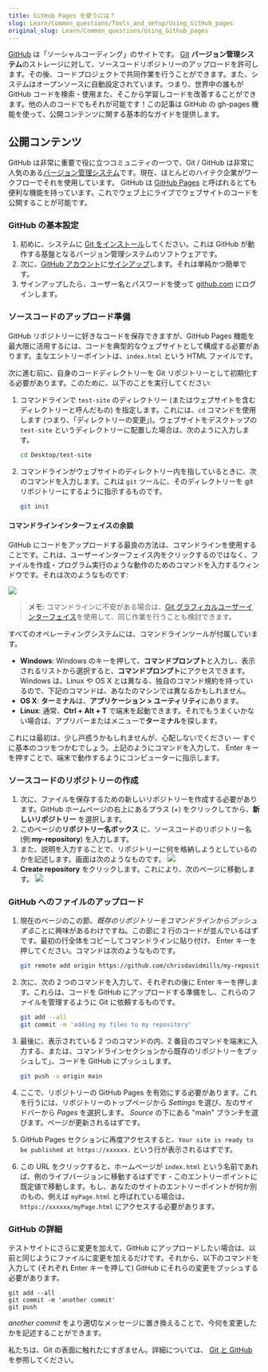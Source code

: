 ```yaml
---
title: GitHub Pages を使うには？
slug: Learn/Common_questions/Tools_and_setup/Using_GitHub_pages
original_slug: Learn/Common_questions/Using_Github_pages
---
```


[GitHub](https://github.com/) は「ソーシャルコーディング」のサイトです。 [Git](https://git-scm.com/) **バージョン管理システム**のストレージに対して、ソースコードリポジトリーのアップロードを許可します。その後、コードプロジェクトで共同作業を行うことができます。また、システムはオープンソースに自動設定されています。つまり、世界中の誰もが GitHub コードを検索・使用また、そこから学習しコードを改善することができます。他の人のコードでもそれが可能です！この記事は GitHub の gh-pages 機能を使って、公開コンテンツに関する基本的なガイドを提供します。

## 公開コンテンツ

GitHub は非常に重要で役に立つコミュニティの一つで、Git / GitHub は非常に人気のある[バージョン管理システム](http://git-scm.com/book/en/v2/Getting-Started-About-Version-Control)です。現在、ほとんどのハイテク企業がワークフローでそれを使用しています。 GitHub は [GitHub Pages](https://pages.github.com/) と呼ばれるとても便利な機能を持っています。これでウェブ上にライブでウェブサイトのコードを公開することが可能です。

### GitHub の基本設定

1. 初めに、システムに [Git をインストール](http://git-scm.com/downloads)してください。これは GitHub が動作する基盤となるバージョン管理システムのソフトウェアです。
2. 次に、[GitHub アカウント](https://github.com/join)に[サインアップ](/ja/docs/Web)します。それは単純かつ簡単です。
3. サインアップしたら、ユーザー名とパスワードを使って [github.com](https://github.com) にログインします。

### ソースコードのアップロード準備

GitHub リポジトリーに好きなコードを保存できますが、GitHub Pages 機能を最大限に活用するには、コードを典型的なウェブサイトとして構成する必要があります。主なエントリーポイントは、`index.html` という HTML ファイルです。

次に進む前に、自身のコードディレクトリーを Git リポジトリーとして初期化する必要があります。このために、以下のことを実行してください:

1. コマンドラインで `test-site` のディレクトリー (またはウェブサイトを含むディレクトリーと呼んだもの) を指定します。これには、`cd` コマンドを使用します (つまり、「ディレクトリーの変更」)。ウェブサイトをデスクトップの `test-site` というディレクトリーに配置した場合は、次のように入力します。

    ```bash
    cd Desktop/test-site
    ```

2. コマンドラインがウェブサイトのディレクトリー内を指しているときに、次のコマンドを入力します。これは `git` ツールに、そのディレクトリーを git リポジトリーにするように指示するものです。

    ```bash
    git init
    ```

#### コマンドラインインターフェイスの余談

GitHub にコードをアップロードする最良の方法は、コマンドラインを使用することです。これは、ユーザーインターフェイス内をクリックするのではなく、ファイルを作成・プログラム実行のような動作のためのコマンドを入力するウィンドウです。それは次のようなものです:

![](command-line.png)

> **メモ:** コマンドラインに不安がある場合は、[Git グラフィカルユーザーインターフェイス](/ja/docs/Web)を使用して、同じ作業を行うことも検討できます。

すべてのオペレーティングシステムには、コマンドラインツールが付属しています。

- **Windows**: Windows のキーを押して、**コマンドプロンプト**と入力し、表示されるリストから選択すると、**コマンドプロンプト**にアクセスできます。Windows は、Linux や OS X とは異なる、独自のコマンド規約を持っているので、下記のコマンドは、あなたのマシンでは異なるかもしれません。
- **OS X**: **ターミナル**は、**アプリケーション > ユーティリティ**にあります。
- **Linux**: 通常、**Ctrl + Alt + T** で端末を起動できます。それでもうまくいかない場合は、アプリバーまたはメニューで**ターミナル**を探します。

これには最初は、少し戸惑うかもしれませんが、心配しないでください — すぐに基本のコツをつかむでしょう。上記のようにコマンドを入力して、 Enter キーを押すことで、端末で動作するようにコンピューターに指示します。

### ソースコードのリポジトリーの作成

1. 次に、ファイルを保存するための新しいリポジトリーを作成する必要があります。GitHub ホームページの右上にあるプラス (+) をクリックしてから、**新しいリポジトリー** を選択します。
2. このページの**リポジトリー名ボックス** に、ソースコードのリポジトリー名 (例:**my-repository**) を入力します。
3. また、説明を入力することで、リポジトリーに何を格納しようとしているのかを記述します。画面は次のようなものです。
    ![](create-new-repo.png)
4. **Create repository** をクリックします。これにより、次のページに移動します。
    ![](github-repo.png)

### GitHub へのファイルのアップロード

1. 現在のページのこの節、*既存のリポジトリーをコマンドラインからプッシュする*ことに興味があるわけですね。この節に 2 行のコードが並んでいるはずです。最初の行全体をコピーしてコマンドラインに貼り付け、 Enter キーを押してください。コマンドは次のようなものです。

    ```bash
    git remote add origin https://github.com/chrisdavidmills/my-repository.git
    ```

2. 次に、次の 2 つのコマンドを入力して、それぞれの後に Enter キーを押します。これらは、コードを GitHub にアップロードする準備をし、これらのファイルを管理するように Git に依頼するものです。

    ```bash
    git add --all
    git commit -m 'adding my files to my repository'
    ```

3. 最後に、表示されている 2 つのコマンドの内、2 番目のコマンドを端末に入力する、または、コマンドラインセクションから既存のリポジトリーをプッシュして」、コードを GitHub にプッシュします。

    ```bash
    git push -u origin main
    ```

4. ここで、リポジトリーの GitHub Pages を有効にする必要があります。これを行うには、リポジトリーのトップページから _Settings_ を選び、左のサイドバーから _Pages_ を選択します。 *Source* の下にある "main" ブランチを選びます。ページが更新されるはずです。
5. GitHub Pages セクションに再度アクセスすると、`Your site is ready to be published at https://xxxxxx.` という行が表示されるはずです。
6. この URL をクリックすると、ホームページが `index.html` という名前であれば、例のライブバージョンに移動するはずです - このエントリーポイントに既定値で移動します。もし、あなたのサイトのエントリーポイントが何か別のもの、例えば `myPage.html` と呼ばれている場合は、 `https://xxxxxx/myPage.html` にアクセスする必要があります。

### GitHub の詳細

テストサイトにさらに変更を加えて、GitHub にアップロードしたい場合は、以前と同じようにファイルに変更を加えるだけです。それから、以下のコマンドを入力して (それぞれ Enter キーを押して) GitHub にそれらの変更をプッシュする必要があります。

```
git add --all
git commit -m 'another commit'
git push
```

_another commit_ をより適切なメッセージに置き換えることで、今何を変更したかを記述することができます。

私たちは、Git の表面に触れたにすぎません。詳細については、 [Git と GitHub](/ja/docs/Learn/Tools_and_testing/GitHub) を参照してください。
